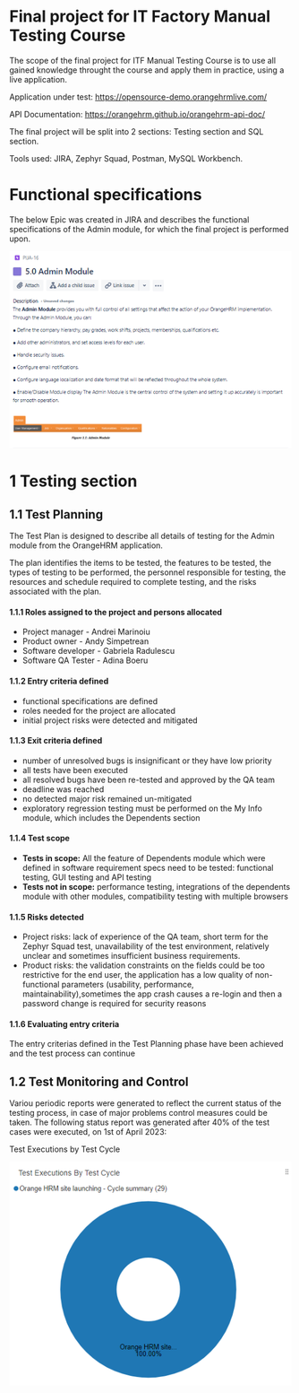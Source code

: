 # Final project for IT Factory Manual Testing Course

The scope of the final project for ITF Manual Testing Course is to use all gained knowledge throught the course and apply them in practice, using a live application. 

Application under test: https://opensource-demo.orangehrmlive.com/

API Documentation: https://orangehrm.github.io/orangehrm-api-doc/

The final project will be split into 2 sections: Testing section and SQL section.

Tools used: JIRA, Zephyr Squad, Postman, MySQL Workbench.

# Functional specifications

The below Epic was created in JIRA and describes the functional specifications of the Admin module, for which the final project is performed upon.

![Epic-Admin Module 5.0.PNG](https://github.com/AdinaIT/Repo_Project_Jira/blob/main/Epic-Admin%20Module%205.0.PNG) 

# 1 Testing section

## 1.1 Test Planning

The Test Plan is designed to describe all details of testing for the Admin module from the OrangeHRM application.

The plan identifies the items to be tested, the features to be tested, the types of testing to be performed, the personnel responsible for testing, the resources and schedule required to complete testing, and the risks associated with the plan.

#### 1.1.1 Roles assigned to the project and persons allocated

* Project manager - Andrei Marinoiu
* Product owner - Andy Simpetrean
* Software developer - Gabriela Radulescu
* Software QA Tester - Adina Boeru

#### 1.1.2 Entry criteria defined

* functional specifications are defined
* roles needed for the project are allocated
* initial project risks were detected and mitigated

#### 1.1.3 Exit criteria defined

* number of unresolved bugs is insignificant or they have low priority
* all tests have been executed
* all resolved bugs have been re-tested and approved by the QA team
* deadline was reached
* no detected major risk remained un-mitigated
* exploratory regression testing must be performed on the My Info module, which includes the Dependents section


#### 1.1.4 Test scope

* __Tests in scope:__ All the feature of Dependents module which were defined in software requirement specs need to be tested: functional testing, GUI testing and API testing
* __Tests not in scope:__ performance testing, integrations of the dependents module with other modules, compatibility testing with multiple browsers

#### 1.1.5 Risks detected

* Project risks: lack of experience of the QA team, short term for the Zephyr Squad test, unavailability of the test environment, relatively unclear and sometimes insufficient business requirements.
* Product risks: the validation constraints on the fields could be too restrictive for the end user, the application has a low quality of non-functional parameters (usability, performance, maintainability),sometimes the app crash causes a re-login and then a password change is required for security reasons


#### 1.1.6 Evaluating entry criteria

The entry criterias defined in the Test Planning phase have been achieved and the test process can continue

## 1.2 Test Monitoring and Control

Variou periodic reports were generated to reflect the current status of the testing process, in case of major problems control measures could be taken.
The following status report was generated after 40% of the test cases were executed, on 1st of April 2023:

Test Executions by Test Cycle   

![Test Cycle.PNG](https://github.com/AdinaIT/Repo_Project_Jira/blob/main/Test%20Cycle.PNG)
